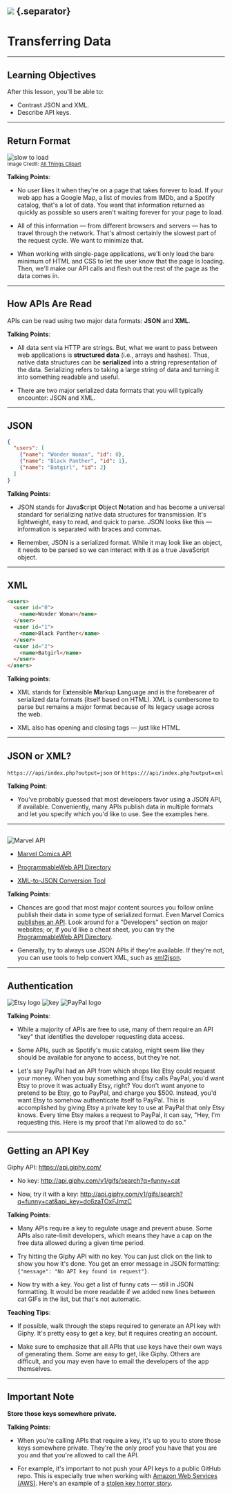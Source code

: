 ## ![](https://s3.amazonaws.com/python-ga/images/GA_Cog_Medium_White_RGB.png) {.separator}
<h1>Transferring Data</h1>

---

## Learning Objectives

After this lesson, you'll be able to:

- Contrast JSON and XML.
- Describe API keys.

---

## Return Format

![slow to load](./assets/waiting.jpg)<br>
<sup>Image Credit: [All Things Clipart](http://www.allthingsclipart.com/09/waiting.clipart.htm)<sup>

<aside class="notes">

**Talking Points**:

- No user likes it when they're on a page that takes forever to load. If your web app has a Google Map, a list of movies from IMDb, and a Spotify catalog, that's a lot of data. You want that information returned as quickly as possible so users aren't waiting forever for your page to load.

- All of this information — from different browsers and servers — has to travel through the network. That's almost certainly the slowest part of the request cycle. We want to minimize that.

- When working with single-page applications, we'll only load the bare minimum of HTML and CSS to let the user know that the page is loading. Then, we'll make our API calls and flesh out the rest of the page as the data comes in.

</aside>

---

## How APIs Are Read

APIs can be read using two major data formats: **JSON** and **XML**.

<aside class="notes">

**Talking Points**:

- All data sent via HTTP are strings. But, what we want to pass between web applications is **structured data** (i.e., arrays and hashes). Thus, native data structures can be **serialized** into a string representation of the data. Serializing refers to taking a large string of data and turning it into something readable and useful.

- There are two major serialized data formats that you will typically encounter: JSON and XML.

</aside>

---

## JSON

```json
{
  "users": [
    {"name": "Wonder Woman", "id": 0},
    {"name": "Black Panther", "id": 1},
    {"name": "Batgirl", "id": 2}
  ]
}
```

<aside class="notes">

**Talking Points**:

- JSON stands for **J**ava**S**cript **O**bject **N**otation and has become a universal standard for serializing native data structures for transmission. It's lightweight, easy to read, and quick to parse. JSON looks like this — information is separated with braces and commas.

- Remember, JSON is a serialized format. While it may look like an object, it needs to be parsed so we can interact with it as a true JavaScript object.

</aside>

---

## XML

```html
<users>
  <user id="0">
    <name>Wonder Woman</name>
  </user>
  <user id="1">
    <name>Black Panther</name>
  </user>
  <user id="2">
    <name>Batgirl</name>
  </user>
</users>
```

<aside class="notes">

**Talking points**:

- XML stands for E**x**tensible **M**arkup **L**anguage and is the forebearer of serialized data formats (itself based on HTML). XML is cumbersome to parse but remains a major format because of its legacy usage across the web.

- XML also has opening and closing tags — just like HTML.

</aside>

---

## JSON or XML?

`https:///api/index.php?output=json` or
`https:///api/index.php?output=xml`

<aside class="notes">

**Talking Point**:

- You've probably guessed that most developers favor using a JSON API, if available. Conveniently, many APIs publish data in multiple formats and let you specify which you'd like to use. See the examples here.

</aside>

---

##

![Marvel API](./assets/marvel-api.png)


- [Marvel Comics API](http://developer.marvel.com/documentation/getting_started)

- [ProgrammableWeb API Directory](http://www.programmableweb.com/apis/directory)

- [XML-to-JSON Conversion Tool](https://www.npmjs.com/package/xml2json)

<aside class="notes">

**Talking Points**:

- Chances are good that most major content sources you follow online publish their data in some type of serialized format. Even Marvel Comics [publishes an API](http://developer.marvel.com/documentation/getting_started). Look around for a "Developers" section on major websites; or, if you'd like a cheat sheet, you can try the [ProgrammableWeb API Directory](http://www.programmableweb.com/apis/directory).

- Generally, try to always use JSON APIs if they're available. If they're not, you can use tools to help convert XML, such as [xml2json](https://www.npmjs.com/package/xml2json).

</aside>

---

## Authentication

![Etsy logo](./assets/etsy-logo.jpeg)      ![key](./assets/key.png)      ![PayPal logo](./assets/paypal-logo.png)

<aside class="notes">

**Talking Points**:

- While a majority of APIs are free to use, many of them require an API "key" that identifies the developer requesting data access.

- Some APIs, such as Spotify's music catalog, might seem like they should be available for anyone to access, but they're not.

- Let's say PayPal had an API from which shops like Etsy could request your money. When you buy something and Etsy calls PayPal, you'd want Etsy to prove it was actually Etsy, right? You don't want anyone to pretend to be Etsy, go to PayPal, and charge you $500. Instead, you'd want Etsy to somehow authenticate itself to PayPal. This is accomplished by giving Etsy a private key to use at PayPal that only Etsy knows. Every time Etsy makes a request to PayPal, it can say, "Hey, I'm requesting this. Here is my proof that I'm allowed to do so."

</aside>

---

## Getting an API Key


Giphy API: https://api.giphy.com/

* No key: http://api.giphy.com/v1/gifs/search?q=funny+cat

* Now, try it with a key: http://api.giphy.com/v1/gifs/search?q=funny+cat&api_key=dc6zaTOxFJmzC


<aside class="notes">

**Talking Points**:

- Many APIs require a key to regulate usage and prevent abuse. Some APIs also rate-limit developers, which means they have a cap on the free data allowed during a given time period.

- Try hitting the Giphy API with no key. You can just click on the link to show you how it's done. You get an error message in JSON formatting: `{"message": "No API key found in request"}`.

- Now try with a key. You get a list of funny cats — still in JSON formatting. It would be more readable if we added new lines between cat GIFs in the list, but that's not automatic.

**Teaching Tips**:

- If possible, walk through the steps required to generate an API key with Giphy. It's pretty easy to get a key, but it requires creating an account.

- Make sure to emphasize that all APIs that use keys have their own ways of generating them. Some are easy to get, like Giphy. Others are difficult, and you may even have to email the developers of the app themselves.

</aside>

---

## Important Note

**Store those keys somewhere private.**

<aside class="notes">

**Talking Points**:

- When you're calling APIs that require a key, it's up to you to store those keys somewhere private. They're the only proof you have that you are you and that you're allowed to call the API.

- For example, it's important to not push your API keys to a public GitHub repo. This is especially true when working with [Amazon Web Services (AWS)](https://aws.amazon.com/). Here's an example of a [stolen key horror story](https://wptavern.com/ryan-hellyers-aws-nightmare-leaked-access-keys-result-in-a-6000-bill-overnight).

</aside>
